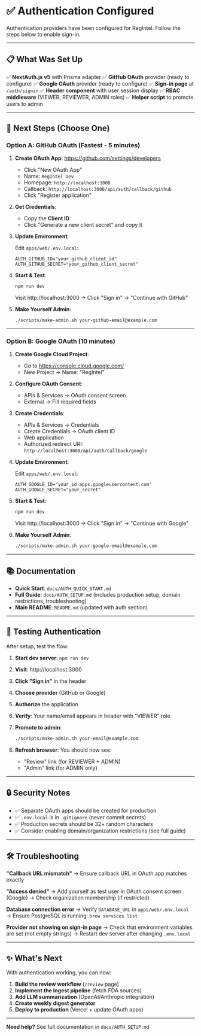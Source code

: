 # ✅ Authentication Configured

Authentication providers have been configured for RegIntel. Follow the steps below to enable sign-in.

---

## 📋 What Was Set Up

✅ **NextAuth.js v5** with Prisma adapter
✅ **GitHub OAuth** provider (ready to configure)
✅ **Google OAuth** provider (ready to configure)
✅ **Sign-in page** at `/auth/signin`
✅ **Header component** with user session display
✅ **RBAC middleware** (VIEWER, REVIEWER, ADMIN roles)
✅ **Helper script** to promote users to admin

---

## 🚀 Next Steps (Choose One)

### Option A: GitHub OAuth (Fastest - 5 minutes)

1. **Create OAuth App**: https://github.com/settings/developers
   - Click "New OAuth App"
   - Name: `RegIntel Dev`
   - Homepage: `http://localhost:3000`
   - Callback: `http://localhost:3000/api/auth/callback/github`
   - Click "Register application"

2. **Get Credentials**:
   - Copy the **Client ID**
   - Click "Generate a new client secret" and copy it

3. **Update Environment**:

   Edit `apps/web/.env.local`:
   ```env
   AUTH_GITHUB_ID="your_github_client_id"
   AUTH_GITHUB_SECRET="your_github_client_secret"
   ```

4. **Start & Test**:
   ```bash
   npm run dev
   ```
   Visit http://localhost:3000 → Click "Sign in" → "Continue with GitHub"

5. **Make Yourself Admin**:
   ```bash
   ./scripts/make-admin.sh your-github-email@example.com
   ```

---

### Option B: Google OAuth (10 minutes)

1. **Create Google Cloud Project**:
   - Go to https://console.cloud.google.com/
   - New Project → Name: "RegIntel"

2. **Configure OAuth Consent**:
   - APIs & Services → OAuth consent screen
   - External → Fill required fields

3. **Create Credentials**:
   - APIs & Services → Credentials
   - Create Credentials → OAuth client ID
   - Web application
   - Authorized redirect URI: `http://localhost:3000/api/auth/callback/google`

4. **Update Environment**:

   Edit `apps/web/.env.local`:
   ```env
   AUTH_GOOGLE_ID="your_id.apps.googleusercontent.com"
   AUTH_GOOGLE_SECRET="your_secret"
   ```

5. **Start & Test**:
   ```bash
   npm run dev
   ```
   Visit http://localhost:3000 → Click "Sign in" → "Continue with Google"

6. **Make Yourself Admin**:
   ```bash
   ./scripts/make-admin.sh your-google-email@example.com
   ```

---

## 📚 Documentation

- **Quick Start**: `docs/AUTH_QUICK_START.md`
- **Full Guide**: `docs/AUTH_SETUP.md` (includes production setup, domain restrictions, troubleshooting)
- **Main README**: `README.md` (updated with auth section)

---

## 🧪 Testing Authentication

After setup, test the flow:

1. **Start dev server**: `npm run dev`
2. **Visit**: http://localhost:3000
3. **Click "Sign in"** in the header
4. **Choose provider** (GitHub or Google)
5. **Authorize** the application
6. **Verify**: Your name/email appears in header with "VIEWER" role

7. **Promote to admin**:
   ```bash
   ./scripts/make-admin.sh your-email@example.com
   ```

8. **Refresh browser**: You should now see:
   - "Review" link (for REVIEWER + ADMIN)
   - "Admin" link (for ADMIN only)

---

## 🔒 Security Notes

- ✅ Separate OAuth apps should be created for production
- ✅ `.env.local` is in `.gitignore` (never commit secrets)
- ✅ Production secrets should be 32+ random characters
- ✅ Consider enabling domain/organization restrictions (see full guide)

---

## 🛠️ Troubleshooting

**"Callback URL mismatch"**
→ Ensure callback URL in OAuth app matches exactly

**"Access denied"**
→ Add yourself as test user in OAuth consent screen (Google)
→ Check organization membership (if restricted)

**Database connection error**
→ Verify `DATABASE_URL` in `apps/web/.env.local`
→ Ensure PostgreSQL is running: `brew services list`

**Provider not showing on sign-in page**
→ Check that environment variables are set (not empty strings)
→ Restart dev server after changing `.env.local`

---

## ✨ What's Next

With authentication working, you can now:

1. **Build the review workflow** (`/review` page)
2. **Implement the ingest pipeline** (fetch FDA sources)
3. **Add LLM summarization** (OpenAI/Anthropic integration)
4. **Create weekly digest generator**
5. **Deploy to production** (Vercel + update OAuth apps)

---

**Need help?** See full documentation in `docs/AUTH_SETUP.md`
